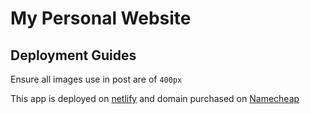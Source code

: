 # My Personal Website


## Deployment Guides

Ensure all images use in post are of `400px`

This app is deployed on [netlify](https://app.netlify.com/teams/harphies/overview) and domain purchased on [Namecheap](https://ap.www.namecheap.com/domains/domaincontrolpanel/harphies.tech/domain)